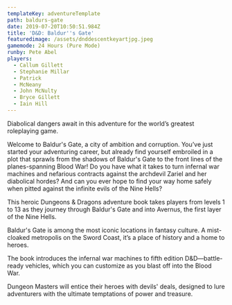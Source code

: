 ```yaml
---
templateKey: adventureTemplate
path: baldurs-gate
date: 2019-07-20T10:50:51.984Z
title: 'D&D: Baldur''s Gate'
featuredimage: /assets/dnddescentkeyartjpg.jpeg
gamemode: 24 Hours (Pure Mode)
runby: Pete Abel
players:
  - Callum Gillett
  - Stephanie Millar
  - Patrick
  - McNeany
  - John McNulty
  - Bryce Gillett
  - Iain Hill
---
```


Diabolical dangers await in this adventure for the world’s greatest roleplaying game.

Welcome to Baldur's Gate, a city of ambition and corruption. You’ve just started your adventuring career, but already find yourself embroiled in a plot that sprawls from the shadows of Baldur's Gate to the front lines of the planes-spanning Blood War! Do you have what it takes to turn infernal war machines and nefarious contracts against the archdevil Zariel and her diabolical hordes? And can you ever hope to find your way home safely when pitted against the infinite evils of the Nine Hells?

This heroic Dungeons & Dragons adventure book takes players from levels 1 to 13 as they journey through Baldur's Gate and into Avernus, the first layer of the Nine Hells.

Baldur's Gate is among the most iconic locations in fantasy culture. A mist-cloaked metropolis on the Sword Coast, it’s a place of history and a home to heroes.

The book introduces the infernal war machines to fifth edition D&D—battle-ready vehicles, which you can customize as you blast off into the Blood War.

Dungeon Masters will entice their heroes with devils' deals, designed to lure adventurers with the ultimate temptations of power and treasure.
